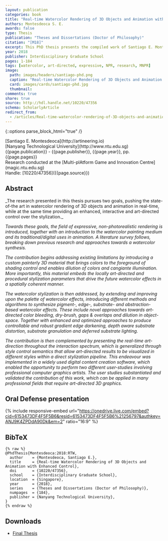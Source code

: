 ```yaml
---
layout: publication
categories: book
title: "Real-time Watercolor Rendering of 3D Objects and Animation with Enhanced Control"
authors: Montesdeoca S. E.
awards: false
type: Thesis
publication: "Theses and Dissertations (Doctor of Philosophy)"
citation: "[M18]"
excerpt: This PhD thesis presents the compiled work of Santiago E. Montesdeoca at the Nanyang Technological University, Singapore, conducted from 2014-2018.
year: 2018
publisher: Interdisciplinary Graduate School
pages: 1-184
tags: [watercolor, art-directed, expressive, NPR, research, MNPR]
image:
  path: images/headers/santiago-phd.png
  caption: "Real-time Watercolor Rendering of 3D Objects and Animation with Enhanced Control"
  card: images/cards/santiago-phd.jpg
  thumbnail:
comments: true
share: true
source: http://hdl.handle.net/10220/47356
schema: ScholarlyArticle
redirect_from:
  - /articles/Real-time-watercolor-rendering-of-3D-objects-and-animation-with-enhanced-control/
---
```

{::options parse_block_html="true" /}
<div class="publication-info center">
  <div class="authors"><span>[Santiago E. Montesdeoca](http://artineering.io)</span>
  </div>
  <div class="university">[Nanyang Technological University](http://www.ntu.edu.sg)
  </div>
  <div class="published-in">{{page.publication}} - {{page.publisher}}, {{page.year}}, pp. {{page.pages}}
  </div>
  Research conducted at the [Multi-plAtform Game and Innovation Centre](magic.ntu.edu.sg)
  <div class="doi">Handle: [10220/47356]({{page.source}})
  </div>
</div>

## Abstract
<div class="abstract">
_The research presented in this thesis pursues two goals, pushing the state-of-the art in watercolor rendering of 3D objects and animation in real-time, while at the same time providing an enhanced, interactive and art-directed control over the stylization._

_Towards these goals, the field of expressive, non-photorealistic rendering is introduced, together with an introduction to the watercolor painting medium and its traditional/digital uses in animation. A literature survey follows, breaking down previous research and approaches towards a watercolor synthesis._

 _The contribution begins addressing existing limitations by introducing a custom painterly 3D material that brings colors to the foreground of shading control and enables dilution of colors and cangiante illumination. More importantly, this material embeds the locally art-directed and procedural stylization parameters that drive the future watercolor effects in a spatially coherent manner._

 _The watercolor stylization is then addressed, by extending and improving upon the palette of watercolor effects, introducing different methods and algorithms to synthesize pigment-, edge-, substrate- and abstraction-based watercolor effects. These include novel approaches towards art-directed color bleeding, dry-brush, gaps & overlaps and dilution in object-space. Together with enhanced and optimized approaches to produce controllable and robust gradient edge darkening, depth aware substrate distortion, substrate granulation and deferred substrate lighting._

 _The contribution is then complemented by presenting the real-time art-direction throughout the interaction spectrum, which is generalized through style control semantics that allow art-directed results to be visualized in different styles within a direct stylization pipeline. This endeavour was implemented in a widely used digital content creation software, which enabled the opportunity to perform two different user-studies involving professional computer graphics artists. The user studies substantiated and validated the contribution of this work, which can be applied in many professional fields that require art-directed 3D graphics._
</div>


## Oral Defense presentation
{% include responsive-embed url="https://onedrive.live.com/embed?cid=6153473DF4F5F5B6&resid=6153473DF4F5F5B6%21256797&authkey=ANJ9K4ZPDdA90Dk&em=2" ratio="16:9" %}


## BibTeX
    {% raw %}
    @PhdThesis{Montesdeoca:2018:RTW,
      author    = {Montesdeoca, Santiago E.},
      title     = {Real-time Watercolor Rendering of 3D Objects and Animation with Enhanced Control},
      doi       = {10220/47356},
      school    = {Interdisciplinary Graduate School},
      location  = {Singapore},
      year      = {2018},
      series    = {Theses and Dissertations (Doctor of Philosophy)},      
      numpages  = {184},
      publisher = {Nanyang Technological University},
    }
    {% endraw %}

## Downloads
* [Final Thesis](https://dr.ntu.edu.sg/bitstream/handle/10220/47356/Thesis%20-%20Final.pdf?sequence=1&isAllowed=y)
